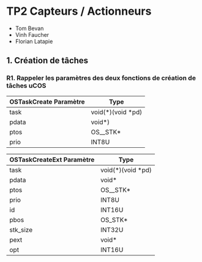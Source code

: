 # TP2 Capteurs / Actionneurs

- Tom Bevan
- Vinh Faucher
- Florian Latapie

## 1. Création de tâches

### R1. Rappeler les paramètres des deux fonctions de création de tâches uCOS

| OSTaskCreate Paramètre  | Type              |
|-------------------------|-------------------|
| task                    | void(*)(void *pd) |
| pdata                   | void*)            |
| ptos                    | OS__STK*          |
| prio                    | INT8U             |

| OSTaskCreateExt Paramètre | Type              |
|---------------------------|-------------------|
| task                      | void(*)(void *pd) |
| pdata                     | void*             |
| ptos                      | OS__STK*          |
| prio                      | INT8U             |
| id                        | INT16U            |
| pbos                      | OS_STK*           |
| stk_size                  | INT32U            |
| pext                      | void*             |
| opt                       | INT16U            |